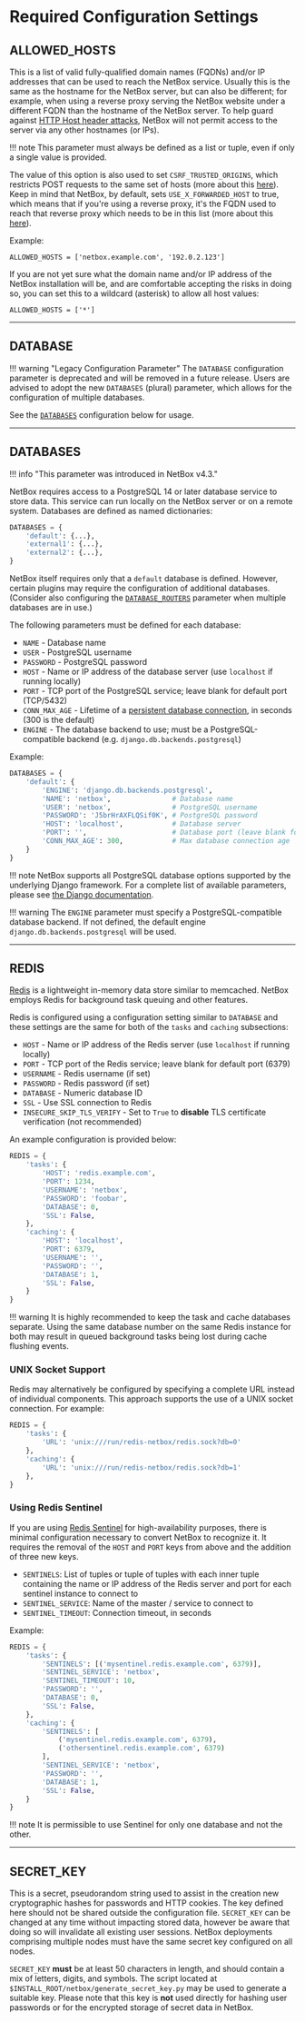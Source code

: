 # Required Configuration Settings

## ALLOWED_HOSTS

This is a list of valid fully-qualified domain names (FQDNs) and/or IP addresses that can be used to reach the NetBox service. Usually this is the same as the hostname for the NetBox server, but can also be different; for example, when using a reverse proxy serving the NetBox website under a different FQDN than the hostname of the NetBox server. To help guard against [HTTP Host header attacks](https://docs.djangoproject.com/en/3.0/topics/security/#host-headers-virtual-hosting), NetBox will not permit access to the server via any other hostnames (or IPs).

!!! note
    This parameter must always be defined as a list or tuple, even if only a single value is provided.

The value of this option is also used to set `CSRF_TRUSTED_ORIGINS`, which restricts POST requests to the same set of hosts (more about this [here](https://docs.djangoproject.com/en/stable/ref/settings/#std:setting-CSRF_TRUSTED_ORIGINS)). Keep in mind that NetBox, by default, sets `USE_X_FORWARDED_HOST` to true, which means that if you're using a reverse proxy, it's the FQDN used to reach that reverse proxy which needs to be in this list (more about this [here](https://docs.djangoproject.com/en/stable/ref/settings/#allowed-hosts)).

Example:

```
ALLOWED_HOSTS = ['netbox.example.com', '192.0.2.123']
```

If you are not yet sure what the domain name and/or IP address of the NetBox installation will be, and are comfortable accepting the risks in doing so, you can set this to a wildcard (asterisk) to allow all host values:

```
ALLOWED_HOSTS = ['*']
```

---

## DATABASE

!!! warning "Legacy Configuration Parameter"
    The `DATABASE` configuration parameter is deprecated and will be removed in a future release. Users are advised to adopt the new `DATABASES` (plural) parameter, which allows for the configuration of multiple databases.

See the [`DATABASES`](#databases) configuration below for usage.

---

## DATABASES

!!! info "This parameter was introduced in NetBox v4.3."

NetBox requires access to a PostgreSQL 14 or later database service to store data. This service can run locally on the NetBox server or on a remote system. Databases are defined as named dictionaries:

```python
DATABASES = {
    'default': {...},
    'external1': {...},
    'external2': {...},
}
```

NetBox itself requires only that a `default` database is defined. However, certain plugins may require the configuration of additional databases. (Consider also configuring the [`DATABASE_ROUTERS`](./system.md#database_routers) parameter when multiple databases are in use.)

The following parameters must be defined for each database:

* `NAME` - Database name
* `USER` - PostgreSQL username
* `PASSWORD` - PostgreSQL password
* `HOST` - Name or IP address of the database server (use `localhost` if running locally)
* `PORT` - TCP port of the PostgreSQL service; leave blank for default port (TCP/5432)
* `CONN_MAX_AGE` - Lifetime of a [persistent database connection](https://docs.djangoproject.com/en/stable/ref/databases/#persistent-connections), in seconds (300 is the default)
* `ENGINE` - The database backend to use; must be a PostgreSQL-compatible backend (e.g. `django.db.backends.postgresql`)

Example:

```python
DATABASES = {
    'default': {
        'ENGINE': 'django.db.backends.postgresql',
        'NAME': 'netbox',               # Database name
        'USER': 'netbox',               # PostgreSQL username
        'PASSWORD': 'J5brHrAXFLQSif0K', # PostgreSQL password
        'HOST': 'localhost',            # Database server
        'PORT': '',                     # Database port (leave blank for default)
        'CONN_MAX_AGE': 300,            # Max database connection age
    }
}
```

!!! note
    NetBox supports all PostgreSQL database options supported by the underlying Django framework. For a complete list of available parameters, please see [the Django documentation](https://docs.djangoproject.com/en/stable/ref/settings/#databases).

!!! warning
    The `ENGINE` parameter must specify a PostgreSQL-compatible database backend. If not defined, the default engine `django.db.backends.postgresql` will be used.

---

## REDIS

[Redis](https://redis.io/) is a lightweight in-memory data store similar to memcached. NetBox employs Redis for background task queuing and other features.

Redis is configured using a configuration setting similar to `DATABASE` and these settings are the same for both of the `tasks` and `caching` subsections:

* `HOST` - Name or IP address of the Redis server (use `localhost` if running locally)
* `PORT` - TCP port of the Redis service; leave blank for default port (6379)
* `USERNAME` - Redis username (if set)
* `PASSWORD` - Redis password (if set)
* `DATABASE` - Numeric database ID
* `SSL` - Use SSL connection to Redis
* `INSECURE_SKIP_TLS_VERIFY` - Set to `True` to **disable** TLS certificate verification (not recommended)

An example configuration is provided below:

```python
REDIS = {
    'tasks': {
        'HOST': 'redis.example.com',
        'PORT': 1234,
        'USERNAME': 'netbox',
        'PASSWORD': 'foobar',
        'DATABASE': 0,
        'SSL': False,
    },
    'caching': {
        'HOST': 'localhost',
        'PORT': 6379,
        'USERNAME': '',
        'PASSWORD': '',
        'DATABASE': 1,
        'SSL': False,
    }
}
```

!!! warning
    It is highly recommended to keep the task and cache databases separate. Using the same database number on the
    same Redis instance for both may result in queued background tasks being lost during cache flushing events.

### UNIX Socket Support

Redis may alternatively be configured by specifying a complete URL instead of individual components. This approach supports the use of a UNIX socket connection. For example:

```python
REDIS = {
    'tasks': {
        'URL': 'unix:///run/redis-netbox/redis.sock?db=0'
    },
    'caching': {
        'URL': 'unix:///run/redis-netbox/redis.sock?db=1'
    },
}
```

### Using Redis Sentinel

If you are using [Redis Sentinel](https://redis.io/topics/sentinel) for high-availability purposes, there is minimal 
configuration necessary to convert NetBox to recognize it. It requires the removal of the `HOST` and `PORT` keys from 
above and the addition of three new keys.

* `SENTINELS`: List of tuples or tuple of tuples with each inner tuple containing the name or IP address 
of the Redis server and port for each sentinel instance to connect to
* `SENTINEL_SERVICE`: Name of the master / service to connect to
* `SENTINEL_TIMEOUT`: Connection timeout, in seconds

Example:

```python
REDIS = {
    'tasks': {
        'SENTINELS': [('mysentinel.redis.example.com', 6379)],
        'SENTINEL_SERVICE': 'netbox',
        'SENTINEL_TIMEOUT': 10,
        'PASSWORD': '',
        'DATABASE': 0,
        'SSL': False,
    },
    'caching': {
        'SENTINELS': [
            ('mysentinel.redis.example.com', 6379),
            ('othersentinel.redis.example.com', 6379)
        ],
        'SENTINEL_SERVICE': 'netbox',
        'PASSWORD': '',
        'DATABASE': 1,
        'SSL': False,
    }
}
```

!!! note
    It is permissible to use Sentinel for only one database and not the other.

---

## SECRET_KEY

This is a secret, pseudorandom string used to assist in the creation new cryptographic hashes for passwords and HTTP cookies. The key defined here should not be shared outside the configuration file. `SECRET_KEY` can be changed at any time without impacting stored data, however be aware that doing so will invalidate all existing user sessions. NetBox deployments comprising multiple nodes must have the same secret key configured on all nodes.

`SECRET_KEY` **must** be at least 50 characters in length, and should contain a mix of letters, digits, and symbols. The script located at `$INSTALL_ROOT/netbox/generate_secret_key.py` may be used to generate a suitable key. Please note that this key is **not** used directly for hashing user passwords or for the encrypted storage of secret data in NetBox.
